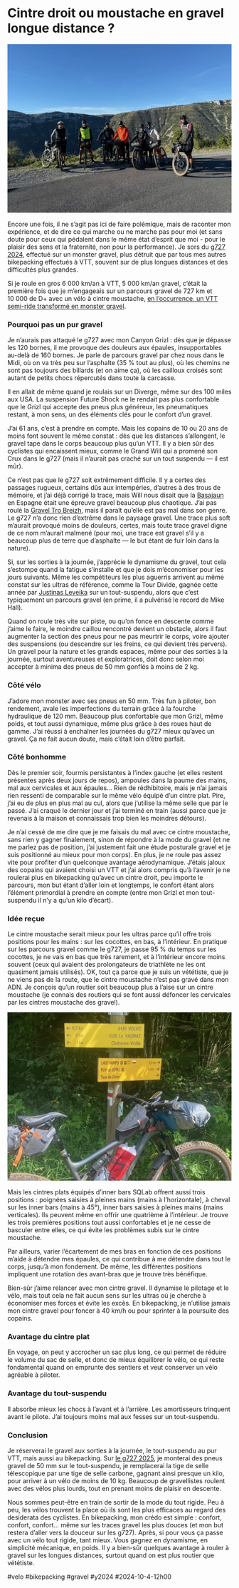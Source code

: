 # Cintre droit ou moustache en gravel longue distance ?

![g727](_i/2024-09-29-093731.webp)

Encore une fois, il ne s’agit pas ici de faire polémique, mais de raconter mon expérience, et de dire ce qui marche ou ne marche pas pour moi (et sans doute pour ceux qui pédalent dans le même état d’esprit que moi - pour le plaisir des sens et la fraternité, non pour la performance). Je sors du [g727 2024](g727-2024.md), effectué sur un monster gravel, plus détruit que par tous mes autres bikepacking effectués à VTT, souvent sur de plus longues distances et des difficultés plus grandes.

Si je roule en gros 6 000 km/an à VTT, 5 000 km/an gravel, c’était la première fois que je m’engageais sur un parcours gravel de 727 km et 10 000 de D+ avec un vélo à cintre moustache, [en l’occurrence, un VTT semi-ride transformé en monster gravel](https://tcrouzet.com/2024/09/04/monster-gravel/).

### Pourquoi pas un pur gravel

Je n’aurais pas attaqué le g727 avec mon Canyon Grizl : dès que je dépasse les 120 bornes, il me provoque des douleurs aux épaules, insupportables au-delà de 160 bornes. Je parle de parcours gravel par chez nous dans le Midi, où on va très peu sur l’asphalte (35 % tout au plus), où les chemins ne sont pas toujours des billards (et on aime ça), où les cailloux croisés sont autant de petits chocs répercutés dans toute la carcasse.

Il en allait de même quand je roulais sur un Diverge, même sur des 100 miles aux USA. La suspension Future Shock ne le rendait pas plus confortable que le Grizl qui accepte des pneus plus généreux, les pneumatiques restant, à mon sens, un des éléments clés pour le confort d’un gravel.

J’ai 61 ans, c’est à prendre en compte. Mais les copains de 10 ou 20 ans de moins font souvent le même constat : dès que les distances s’allongent, le gravel tape dans le corps beaucoup plus qu’un VTT. Il y a bien sûr des cyclistes qui encaissent mieux, comme le Grand Will qui a promené son Crux dans le g727 (mais il n’aurait pas craché sur un tout suspendu — il est mûr).

Ce n’est pas que le g727 soit extrêmement difficile. Il y a certes des passages rugueux, certains dûs aux intempéries, d’autres à des trous de mémoire, et j’ai déjà corrigé la trace, mais Will nous disait que la [Basajaun](https://www.transiberica.club/basajaun/) en Espagne était une épreuve gravel beaucoup plus chaotique. J’ai pas roulé la [Gravel Tro Breizh](https://erminig.cc/epreuves/la-gravel-tro-breizh/), mais il paraît qu’elle est pas mal dans son genre. Le g727 n’a donc rien d’extrême dans le paysage gravel. Une trace plus soft m’aurait provoqué moins de douleurs, certes, mais toute trace gravel digne de ce nom m’aurait malmené (pour moi, une trace est gravel s’il y a beaucoup plus de terre que d’asphalte — le but étant de fuir loin dans la nature).

Si, sur les sorties à la journée, j’apprécie le dynamisme du gravel, tout cela s’estompe quand la fatigue s’installe et que je dois m’économiser pour les jours suivants. Même les compétiteurs les plus aguerris arrivent au même constat sur les ultras de référence, comme la Tour Divide, gagnée cette année par [Justinas Leveika](https://bikepacking.com/news/justinas-leveika-wins-2024-tour-divide/) sur un tout-suspendu, alors que c’est typiquement un parcours gravel (en prime, il a pulvérisé le record de Mike Hall).

Quand on roule très vite sur piste, ou qu’on fonce en descente comme j’aime le faire, le moindre caillou rencontré devient un obstacle, alors il faut augmenter la section des pneus pour ne pas meurtrir le corps, voire ajouter des suspensions (ou descendre sur les freins, ce qui devient très pervers). Un gravel pour la nature et les grands espaces, même pour des sorties à la journée, surtout aventureuses et exploratrices, doit donc selon moi accepter à minima des pneus de 50 mm gonflés à moins de 2 kg.

### Côté vélo

J’adore mon monster avec ses pneus en 50 mm. Très fun à piloter, bon rendement, avale les imperfections du terrain grâce à la fourche hydraulique de 120 mm. Beaucoup plus confortable que mon Grizl, même poids, et tout aussi dynamique, même plus grâce à des roues haut de gamme. J’ai réussi à enchaîner les journées du g727 mieux qu’avec un gravel. Ça ne fait aucun doute, mais c’était loin d’être parfait.

### Côté bonhomme

Dès le premier soir, fourmis persistantes à l’index gauche (et elles restent présentes après deux jours de repos), ampoules dans la paume des mains, mal aux cervicales et aux épaules… Rien de rédhibitoire, mais je n’ai jamais rien ressenti de comparable sur le même vélo équipé d’un cintre plat. Pire, j’ai eu de plus en plus mal au cul, alors que j’utilise la même selle que par le passé. J’ai craqué le dernier jour et j’ai terminé en train (aussi parce que je revenais à la maison et connaissais trop bien les moindres détours).

Je n’ai cessé de me dire que je me faisais du mal avec ce cintre moustache, sans rien y gagner finalement, sinon de répondre à la mode du gravel (et ne me parlez pas de position, j’ai justement fait une étude posturale gravel et je suis positionné au mieux pour mon corps). En plus, je ne roule pas assez vite pour profiter d’un quelconque avantage aérodynamique. J’étais jaloux des copains qui avaient choisi un VTT et j’ai alors compris qu’à l’avenir je ne roulerai plus en bikepacking qu’avec un cintre droit, peu importe le parcours, mon but étant d’aller loin et longtemps, le confort étant alors l’élément primordial à prendre en compte (entre mon Grizl et mon tout-suspendu il n’y a qu’un kilo d’écart).

### Idée reçue

Le cintre moustache serait mieux pour les ultras parce qu’il offre trois positions pour les mains : sur les cocottes, en bas, à l’intérieur. En pratique sur les parcours gravel comme le g727, je passe 95 % du temps sur les cocottes, je ne vais en bas que très rarement, et à l’intérieur encore moins souvent (ceux qui avaient des prolongateurs de triathlète ne les ont quasiment jamais utilisés). OK, tout ça parce que je suis un vététiste, que je ne viens pas de la route, que le cintre moustache n’est pas gravé dans mon ADN. Je conçois qu’un routier soit beaucoup plus à l’aise sur un cintre moustache (je connais des routiers qui se font aussi défoncer les cervicales par les cintres moustache des gravel).

![Inner Bar SQLab](_i/2024-07-20-155043.webp)

Mais les cintres plats équipés d’inner bars SQLab offrent aussi trois positions : poignées saisies à pleines mains (mains à l’horizontale), à cheval sur les inner bars (mains à 45°), inner bars saisies à pleines mains (mains verticales). Ils peuvent même en offrir une quatrième à l’intérieur. Je trouve les trois premières positions tout aussi confortables et je ne cesse de basculer entre elles, ce qui évite les problèmes subis sur le cintre moustache.

Par ailleurs, varier l’écartement de mes bras en fonction de ces positions m’aide à détendre mes épaules, ce qui contribue à me détendre dans tout le corps, jusqu’à mon fondement. De même, les différentes positions impliquent une rotation des avant-bras que je trouve très bénéfique.

Bien-sûr j’aime relancer avec mon cintre gravel. Il dynamise le pilotage et le vélo, mais tout cela ne fait aucun sens sur les ultras où je cherche à économiser mes forces et évite les excès. En bikepacking, je n’utilise jamais mon cintre gravel pour foncer à 40 km/h ou pour sprinter à la poursuite des copains.

### Avantage du cintre plat

En voyage, on peut y accrocher un sac plus long, ce qui permet de réduire le volume du sac de selle, et donc de mieux équilibrer le vélo, ce qui reste fondamental quand on emprunte des sentiers et veut conserver un vélo agréable à piloter.

### Avantage du tout-suspendu

Il absorbe mieux les chocs à l’avant et à l’arrière. Les amortisseurs trinquent avant le pilote. J’ai toujours moins mal aux fesses sur un tout-suspendu.

### Conclusion

Je réserverai le gravel aux sorties à la journée, le tout-suspendu au pur VTT, mais aussi au bikepacking. Sur [le g727 2025](https://727bikepacking.fr/g727-Grand-Depart/), je monterai des pneus gravel de 50 mm sur le tout-suspendu, je remplacerai la tige de selle télescopique par une tige de selle carbone, gagnant ainsi presque un kilo, pour arriver à un vélo de moins de 10 kg. Beaucoup de gravellistes roulent avec des vélos plus lourds, tout en prenant moins de plaisir en descente.

Nous sommes peut-être en train de sortir de la mode du tout rigide. Peu à peu, les vélos trouvent la place où ils sont les plus efficaces au regard des desiderata des cyclistes. En bikepacking, mon crédo est simple : confort, confort, confort… même sur les traces gravel les plus douces (et mon but restera d’aller vers la douceur sur les g727). Après, si pour vous ça passe avec un vélo tout rigide, tant mieux. Vous gagnez en dynamisme, en simplicité mécanique, en poids. Il y a bien-sûr quelques avantage à rouler à gravel sur les longues distances, surtout quand on est plus routier que vététiste.

#velo #bikepacking #gravel #y2024 #2024-10-4-12h00

